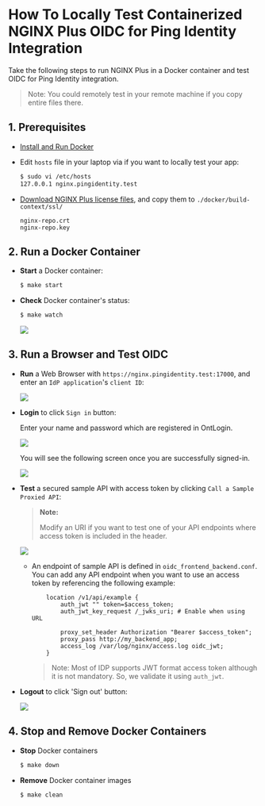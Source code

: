 # How To Locally Test Containerized NGINX Plus OIDC for Ping Identity Integration

Take the following steps to run NGINX Plus in a Docker container and test OIDC for Ping Identity integration.

> Note: You could remotely test in your remote machine if you copy entire files there.

## 1. Prerequisites

- [Install and Run Docker](https://docs.docker.com/engine/install/)
- Edit `hosts` file in your laptop via if you want to locally test your app:

  ```bash
  $ sudo vi /etc/hosts
  127.0.0.1 nginx.pingidentity.test
  ```

- [Download NGINX Plus license files](https://www.nginx.com/free-trial-request/), and copy them to `./docker/build-context/ssl/`

  ```
  nginx-repo.crt
  nginx-repo.key
  ```

## 2. Run a Docker Container

- **Start** a Docker container:

  ```bash
  $ make start
  ```

- **Check** Docker container's status:

  ```bash
  $ make watch
  ```

  ![](./img/make-watch.png)

## 3. Run a Browser and Test OIDC

- **Run** a Web Browser with `https://nginx.pingidentity.test:17000`, and enter an `IdP application`'s `client ID`:

  ![](./img/run-browser.png)

- **Login** to click `Sign in` button:

  Enter your name and password which are registered in OntLogin.

  ![](./img/login-ping-one.png)

  You will see the following screen once you are successfully signed-in.

  ![](./img/logged-in.png)

- **Test** a secured sample API with access token by clicking `Call a Sample Proxied API`:

  > **Note:**
  >
  > Modify an URI if you want to test one of your API endpoints where access token is included in the header.

  ![](./img/sample-api.png)

  - An endpoint of sample API is defined in `oidc_frontend_backend.conf`. You can add any API endpoint when you want to use an access token by referencing the following example:

    ```nginx
        location /v1/api/example {
            auth_jwt "" token=$access_token;
            auth_jwt_key_request /_jwks_uri; # Enable when using URL

            proxy_set_header Authorization "Bearer $access_token";
            proxy_pass http://my_backend_app;
            access_log /var/log/nginx/access.log oidc_jwt;
        }
    ```

    > Note: Most of IDP supports JWT format access token although it is not mandatory. So, we validate it using `auth_jwt`.

- **Logout** to click 'Sign out' button:

  ![](./img/logged-out.png)

## 4. Stop and Remove Docker Containers

- **Stop** Docker containers

  ```bash
  $ make down
  ```

- **Remove** Docker container images

  ```bash
  $ make clean
  ```
